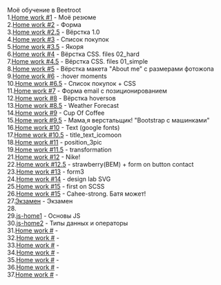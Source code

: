 Моё обучение в Beetroot
<br>
1.<a href="https://kazik-man.github.io/resume/.">Home work #1</a> - Моё резюме<br>
2.<a href="https://kazik-man.github.io/homework2/.">Home work #2</a> - Форма<br>
3.<a href="https://kazik-man.github.io/homework2.5/.">Home work #2.5</a> - Вёрстка 1.0<br>
4.<a href="https://kazik-man.github.io/homework3/.">Home work #3</a> - Список покупок<br>
5.<a href="https://kazik-man.github.io/homework3.5/.">Home work #3.5</a> - Якоря<br>
6.<a href="https://kazik-man.github.io/homework4/.">Home work #4</a> - Вёрстка CSS. files 02_hard<br>
7.<a href="https://kazik-man.github.io/homework4.5/.">Home work #4.5</a> - Вёрстка CSS. files 01_simple<br>
8.<a href="https://kazik-man.github.io/homework5/.">Home work #5</a> - Вёрстка макета "About me" с размерами фотожопа<br>
9.<a href="https://kazik-man.github.io/homework6/.">Home work #6</a> - :hover moments<br>
10.<a href="https://kazik-man.github.io/homework6.5/.">Home work #6.5</a> - Список покупок + CSS<br>
11.<a href="https://kazik-man.github.io/homework7/.">Home work #7</a> - Форма email с позиционированием<br>
12.<a href="https://kazik-man.github.io/homework8/.">Home work #8</a> - Вёрстка hoversов<br>
13.<a href="https://kazik-man.github.io/homework8.5/.">Home work #8.5</a> - Weather Forecast<br>
14.<a href="https://kazik-man.github.io/homework9/.">Home work #9</a> - Cup Of Coffee<br>
15.<a href="https://kazik-man.github.io/homework9.5/.">Home work #9.5</a> - Мама,я верстальщик! "Bootstrap с машинками"<br>
16.<a href="https://kazik-man.github.io/homework10/.">Home work #10</a> - Text (google fonts)<br>
17.<a href="https://kazik-man.github.io/homework10.5/.">Home work #10.5</a> - title_text_icomoon<br>
18.<a href="https://kazik-man.github.io/homework11/.">Home work #11</a> - position_3pic<br>
19.<a href="https://kazik-man.github.io/homework11.5/.">Home work #11.5</a> - transformation<br>
21.<a href="https://kazik-man.github.io/homework12/.">Home work #12</a> - Nike!<br>
22.<a href="https://kazik-man.github.io/homework12.5/.">Home work #12.5</a> - strawberry(BEM) + form on button contact<br>
23.<a href="https://kazik-man.github.io/homework13/.">Home work #13</a> - form3<br>
24.<a href="https://kazik-man.github.io/homework14/.">Home work #14</a> - design lab SVG<br>
25.<a href="https://kazik-man.github.io/homework15/.">Home work #15</a> - first on SCSS<br>
26.<a href="https://kazik-man.github.io/cahee-strong/.">Home work #15</a> - Cahee-strong. Батя может!<br>
27.<a href="https://kazik-man.github.io/exam/.">Экзамен</a> - Экзамен<br>
28.<br>
29.<a href="https://kazik-man.github.io/js-home1/.">js-home1</a> - Основы JS<br>
30.<a href="https://kazik-man.github.io/js-home2/.">js-home2</a> - Типы данных и операторы<br>
31.<a href="">Home work #</a> - <br>
32.<a href="">Home work #</a> - <br>
33.<a href="">Home work #</a> - <br>
34.<a href="">Home work #</a> - <br>
35.<a href="">Home work #</a> - <br>
36.<a href="">Home work #</a> - <br>
37.<a href="">Home work #</a> - <br>
